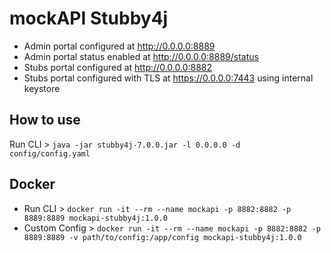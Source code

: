 # mockAPI Stubby4j
- Admin portal configured at http://0.0.0.0:8889
- Admin portal status enabled at http://0.0.0.0:8889/status
- Stubs portal configured at http://0.0.0.0:8882
- Stubs portal configured with TLS at https://0.0.0.0:7443 using internal keystore

## How to use
Run CLI > ```java -jar stubby4j-7.0.0.jar -l 0.0.0.0 -d config/config.yaml```

## Docker
- Run CLI > ```docker run -it --rm --name mockapi -p 8882:8882 -p 8889:8889 mockapi-stubby4j:1.0.0```
- Custom Config > ```docker run -it --rm --name mockapi -p 8882:8882 -p 8889:8889 -v path/to/config:/app/config mockapi-stubby4j:1.0.0```
